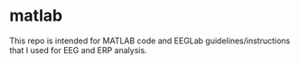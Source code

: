 # matlab

This repo is intended for MATLAB code and EEGLab guidelines/instructions that I used for EEG and ERP analysis.


